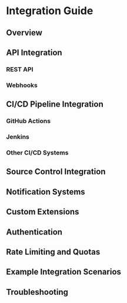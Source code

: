 # Integration Guide

## Overview
<!-- Overview of integration capabilities -->

## API Integration
<!-- Details of API integration options -->

### REST API
<!-- REST API documentation -->

### Webhooks
<!-- Webhook integration details -->

## CI/CD Pipeline Integration
<!-- How to integrate with CI/CD pipelines -->

### GitHub Actions
<!-- GitHub Actions integration -->

### Jenkins
<!-- Jenkins integration -->

### Other CI/CD Systems
<!-- Other CI/CD integration options -->

## Source Control Integration
<!-- Source control integration options -->

## Notification Systems
<!-- Integration with notification systems -->

## Custom Extensions
<!-- How to build custom extensions and plugins -->

## Authentication
<!-- Authentication requirements for integration -->

## Rate Limiting and Quotas
<!-- Rate limiting and quota information -->

## Example Integration Scenarios
<!-- Common integration scenarios with examples -->

## Troubleshooting
<!-- Common integration issues and solutions --> 